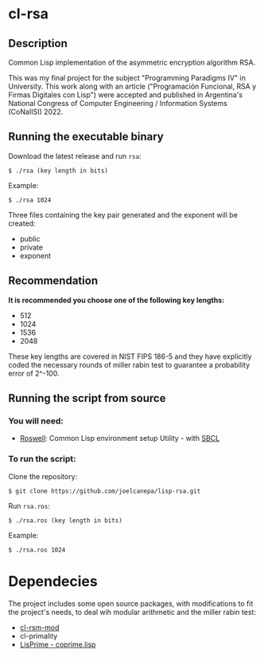 # cl-rsa

## Description
Common Lisp implementation of the asymmetric encryption algorithm RSA.

This was my final project for the subject "Programming Paradigms IV" in University. This work along with an article ("Programación Funcional, RSA y Firmas Digitales con Lisp") were accepted and published in Argentina's National Congress of Computer Engineering / Information Systems (CoNaIISI) 2022.

## Running the executable binary

Download the latest release and run `rsa`:

<pre><code>$ ./rsa (key length in bits) </code></pre>

Example:

<pre><code>$ ./rsa 1024 </code></pre>

Three files containing the key pair generated and the exponent will be created:
* public
* private
* exponent

## Recommendation
**It is recommended you choose one of the following key lengths:**

* 512
* 1024
* 1536
* 2048

These key lengths are covered in NIST FIPS 186-5 and they have explicitly coded the necessary rounds of miller rabin test to guarantee a probability error of 2^-100.

## Running the script from source
### You will need:
* [Roswell](https://roswell.github.io/Home.html): Common Lisp environment setup Utility - with [SBCL](https://www.sbcl.org/)

### To run the script:

Clone the repository:

<pre><code>$ git clone https://github.com/joelcanepa/lisp-rsa.git</code></pre>

Run `rsa.ros`:

<pre><code>$ ./rsa.ros (key length in bits) </code></pre>

Example:

<pre><code>$ ./rsa.ros 1024 </code></pre>

# Dependecies

The project includes some open source packages, with modifications to fit the project's needs, to deal wih modular arithmetic and the miller rabin test:

* [cl-rsm-mod](https://sources.debian.org/src/cl-rsm-mod/1.4/mod.lisp/)
* cl-primality
* [LisPrime - coprime.lisp](https://github.com/dradisavljevic/LisPrime/blob/master/coprime.lisp)